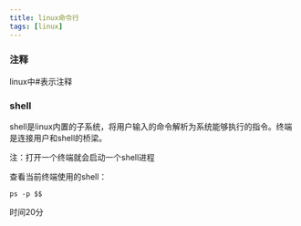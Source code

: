 ```yaml
---
title: linux命令行
tags: [linux]
---
```


### 注释

linux中#表示注释

### shell

shell是linux内置的子系统，将用户输入的命令解析为系统能够执行的指令。终端是连接用户和shell的桥梁。

注：打开一个终端就会启动一个shell进程

查看当前终端使用的shell：

```
ps -p $$
```

时间20分
